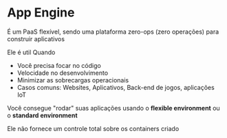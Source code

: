 # App Engine

É um PaaS flexível, sendo uma plataforma zero-ops (zero operações) para construir aplicativos

Ele é util Quando

- Você precisa focar no código
- Velocidade no desenvolvimento
- Minimizar as sobrecargas operacionais
- Casos comuns: Websites, Aplicativos, Back-end de jogos, aplicações IoT

Você consegue "rodar" suas aplicações usando o **flexible environment** ou o **standard environment**

Ele não fornece um controle total sobre os containers criado
